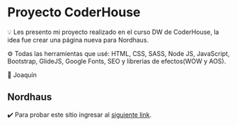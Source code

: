 # Proyecto CoderHouse

:bulb: Les presento mi proyecto realizado en el curso DW de CoderHouse, la idea fue crear una página nueva para Nordhaus.

:gear: Todas las herramientas que usé: HTML, CSS, SASS, Node JS, JavaScript, Bootstrap, GlideJS, Google Fonts, SEO y librerías de efectos(WOW y AOS).


:brain: Joaquín

## Nordhaus

:heavy_check_mark: Para probar este sitio ingresar al [siguiente link](https://joacogonzalez98.github.io/Nordhaus/index.html).